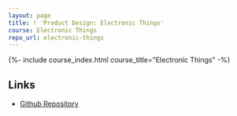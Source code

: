 ```yaml
---
layout: page
title: ! 'Product Design: Electronic Things'
course: Electronic Things
repo_url: electronic-things
---
```


{%- include course_index.html course_title="Electronic Things" -%}


## Links

- [Github Repository]({{site.base_repo_url}}{{page.repo}})
